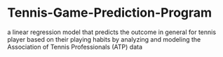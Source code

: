 # Tennis-Game-Prediction-Program
a linear regression model that predicts the outcome in general for tennis player based on their playing habits by analyzing and modeling the Association of Tennis Professionals (ATP) data 
